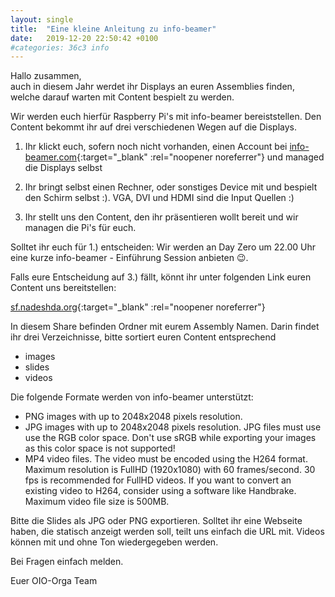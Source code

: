 ```yaml
---
layout: single
title:  "Eine kleine Anleitung zu info-beamer"
date:   2019-12-20 22:50:42 +0100
#categories: 36c3 info
---
```


Hallo zusammen,  
auch in diesem Jahr werdet ihr Displays an euren Assemblies finden, welche darauf warten mit Content bespielt zu werden. 

Wir werden euch hierfür Raspberry Pi's mit info-beamer bereiststellen. Den Content bekommt ihr auf drei verschiedenen Wegen auf die Displays. 

1. Ihr klickt euch, sofern noch nicht vorhanden, einen Account bei [info-beamer.com](https://info-beamer.com){:target="_blank" :rel="noopener noreferrer"} und managed die Displays selbst 

2. Ihr bringt selbst einen Rechner, oder sonstiges Device mit und bespielt den Schirm selbst :).  VGA, DVI und HDMI sind die Input Quellen :) 

3. Ihr stellt uns den Content, den ihr präsentieren wollt bereit und wir managen die Pi's für euch.  

Solltet ihr euch für 1.) entscheiden: Wir werden an Day Zero um 22.00 Uhr eine kurze info-beamer - Einführung Session anbieten 😉.  

Falls eure Entscheidung auf 3.) fällt, könnt ihr unter folgenden Link euren Content uns bereitstellen:  

[sf.nadeshda.org](https://sf.nadeshda.org/u/d/5ab49e39a35141548a74/){:target="_blank" :rel="noopener noreferrer"}

In diesem Share  befinden Ordner mit eurem Assembly Namen. Darin findet ihr drei Verzeichnisse, bitte sortiert euren Content entsprechend 

* images
* slides 
* videos    

Die folgende Formate werden von info-beamer unterstützt:
    
* PNG images with up to 2048x2048 pixels resolution. 
* JPG images with up to 2048x2048 pixels resolution. JPG files must use use the RGB color space. Don't use sRGB while exporting your images as this color space is not supported! 
* MP4 video files. The video must be encoded using the H264 format. Maximum resolution is FullHD (1920x1080) with 60 frames/second. 30 fps is recommended for FullHD videos. If you want to convert an existing video to H264, consider using a software like Handbrake. Maximum video file size is 500MB. 


    
Bitte die Slides als JPG oder PNG exportieren. Solltet ihr eine Webseite haben, die statisch anzeigt werden soll, teilt uns einfach die URL mit. Videos können mit und ohne Ton wiedergegeben werden.  

Bei Fragen einfach melden.  
     
Euer OIO-Orga Team
